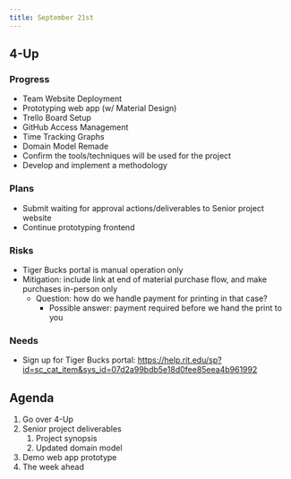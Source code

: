 ```yaml
---
title: September 21st
---
```


## 4-Up

### Progress
- Team Website Deployment
- Prototyping web app (w/ Material Design)
- Trello Board Setup
- GitHub Access Management
- Time Tracking Graphs
- Domain Model Remade
- Confirm the tools/techniques will be used for the project
- Develop and implement a methodology


### Plans
- Submit waiting for approval actions/deliverables to Senior project website
- Continue prototyping frontend


### Risks
- Tiger Bucks portal is manual operation only
- Mitigation: include link at end of material purchase flow, and make purchases in-person only
  - Question: how do we handle payment for printing in that case?
    - Possible answer: payment required before we hand the print to you


### Needs
- Sign up for Tiger Bucks portal: https://help.rit.edu/sp?id=sc_cat_item&sys_id=07d2a99bdb5e18d0fee85eea4b961992

## Agenda
1. Go over 4-Up
2. Senior project deliverables
   1. Project synopsis
   2. Updated domain model
3. Demo web app prototype
4. The week ahead
